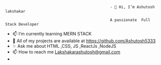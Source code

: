                                                    - 👋 Hi, I’m Ashutosh lakshakar
                                             
                                                   A passionate  Full Stack Developer
                                                   
- 📫 I’m currently learning  MERN STACK                               
- 💞️ All of my projects are available at https://github.com/Ashutosh5333
- ✨ Ask me about HTML ,CSS, JS ,ReactJs ,NodeJS 
- 📫 How to reach me  Lakshakarashutosh@gmail.com
- 

<!---
Ashutosh5333/Ashutosh5333 is a ✨ special ✨ repository because its `README.md` (this file) appears on your GitHub profile.
You can click the Preview link to take a look at your changes.
--->
